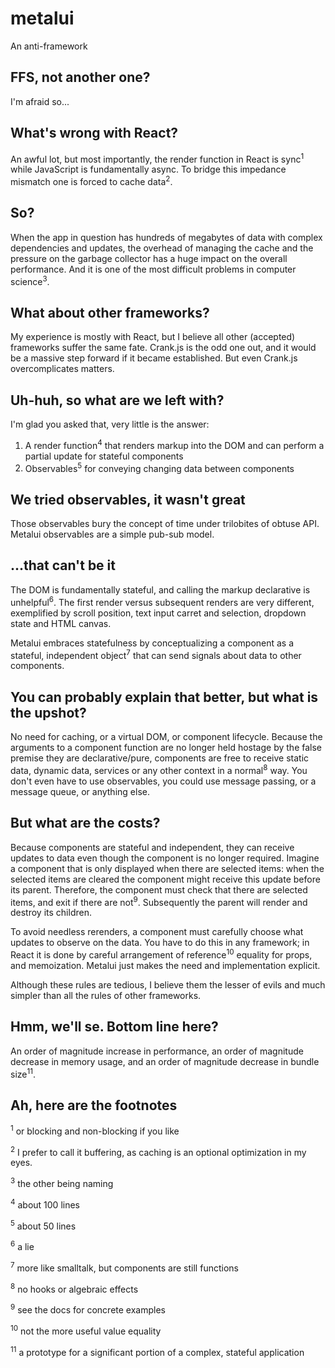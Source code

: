 # metalui

An anti-framework

## FFS, not another one?

I'm afraid so...

## What's wrong with React?

An awful lot, but most importantly, the render function in React is sync<sup>1</sup> while JavaScript is fundamentally async. To bridge this impedance mismatch one is forced to cache data<sup>2</sup>.

## So?

When the app in question has hundreds of megabytes of data with complex dependencies and updates, the overhead of managing the cache and the pressure on the garbage collector has a huge impact on the overall performance. And it is one of the most difficult problems in computer science<sup>3</sup>.

## What about other frameworks?

My experience is mostly with React, but I believe all other (accepted) frameworks suffer the same fate. Crank.js is the odd one out, and it would be a massive step forward if it became established. But even Crank.js overcomplicates matters.

## Uh-huh, so what are we left with?

I'm glad you asked that, very little is the answer:

1. A render function<sup>4</sup> that renders markup into the DOM and can perform a partial update for stateful components
2. Observables<sup>5</sup> for conveying changing data between components

## We tried observables, it wasn't great

Those observables bury the concept of time under trilobites of obtuse API. Metalui observables are a simple pub-sub model.

## ...that can't be it

The DOM is fundamentally stateful, and calling the markup declarative is unhelpful<sup>6</sup>. The first render versus subsequent renders are very different, exemplified by scroll position, text input carret and selection, dropdown state and HTML canvas.

Metalui embraces statefulness by conceptualizing a component as a stateful, independent object<sup>7</sup> that can send signals about data to other components.

## You can probably explain that better, but what is the upshot?

No need for caching, or a virtual DOM, or component lifecycle. Because the arguments to a component function are no longer held hostage by the false premise they are declarative/pure, components are free to receive static data, dynamic data, services or any other context in a normal<sup>8</sup> way. You don't even have to use observables, you could use message passing, or a message queue, or anything else.

## But what are the costs?

Because components are stateful and independent, they can receive updates to data even though the component is no longer required. Imagine a component that is only displayed when there are selected items: when the selected items are cleared the component might receive this update before its parent. Therefore, the component must check that there are selected items, and exit if there are not<sup>9</sup>. Subsequently the parent will render and destroy its children.

To avoid needless rerenders, a component must carefully choose what updates to observe on the data. You have to do this in any framework; in React it is done by careful arrangement of reference<sup>10</sup> equality for props, and memoization. Metalui just makes the need and implementation explicit.

Although these rules are tedious, I believe them the lesser of evils and much simpler than all the rules of other frameworks.

## Hmm, we'll se. Bottom line here?

An order of magnitude increase in performance, an order of magnitude decrease in memory usage, and an order of magnitude decrease in bundle size<sup>11</sup>.

## Ah, here are the footnotes

<sup>1</sup> or blocking and non-blocking if you like

<sup>2</sup> I prefer to call it buffering, as caching is an optional optimization in my eyes.

<sup>3</sup> the other being naming

<sup>4</sup> about 100 lines

<sup>5</sup> about 50 lines

<sup>6</sup> a lie

<sup>7</sup> more like smalltalk, but components are still functions

<sup>8</sup> no hooks or algebraic effects

<sup>9</sup> see the docs for concrete examples

<sup>10</sup> not the more useful value equality

<sup>11</sup> a prototype for a significant portion of a complex, stateful application
